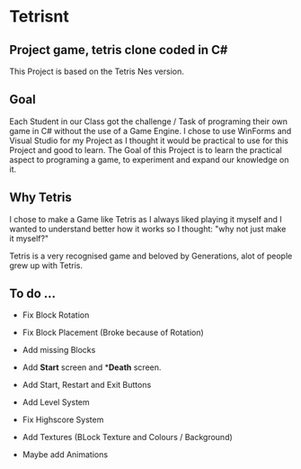 # Tetrisnt
## Project game, tetris clone coded in C#
This Project is based on the Tetris Nes version.

## Goal

Each Student in our Class got the challenge / Task of programing their own game in C# without the use of a Game Engine.
I chose to use WinForms and Visual Studio for my Project as I thought it would be practical to use for this Project and good to learn. The Goal of this Project is to learn the practical aspect to programing a game, to experiment and expand our knowledge on it.

## Why Tetris

I chose to make a Game like Tetris as I always liked playing it myself and I wanted to understand better how it works so I thought: "why not just make it myself?"

Tetris is a very recognised game and beloved by Generations, alot of people grew up with Tetris.

## To do ...

- Fix Block Rotation
- Fix Block Placement (Broke because of Rotation)
- Add missing Blocks
- Add **Start** screen and ***Death** screen.
- Add Start, Restart and Exit Buttons
- Add Level System
- Fix Highscore System

- Add Textures (BLock Texture and Colours / Background)
- Maybe add Animations


